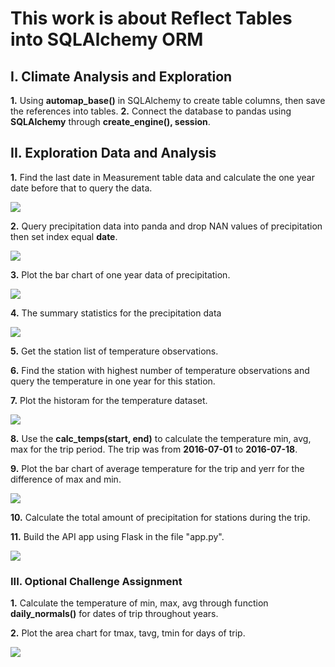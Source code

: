 # This work is about Reflect Tables into SQLAlchemy ORM #

## I. Climate Analysis and Exploration ##

**1.** Using **automap_base()** in SQLAlchemy to create table columns, then save the references into tables.
**2.** Connect the database to pandas using **SQLAlchemy** through **create_engine(), session**.

## II. Exploration Data and Analysis ##

**1.** Find the last date in Measurement table data and calculate the one year date before that to query the data.

![](Images/Reflect_table_SQLAlchemy.png)

**2.** Query precipitation data into panda and drop NAN values of precipitation then set index equal **date**.

![](Images/Exploratory_analysis.png)

**3.** Plot the bar chart of one year data of precipitation.

![](Images/precipitation.png)
 
**4.** The summary statistics for the precipitation data

![](Images/Describe.png)

**5.** Get the station list of temperature observations.

**6.** Find the station with highest number of temperature observations and query the temperature in one year for this station.

**7.** Plot the historam for the temperature dataset.

![](Images/tobs_ayear.png)

**8.** Use the **calc_temps(start, end)** to calculate the temperature min, avg, max for the trip period. The trip was from **2016-07-01** to **2016-07-18**.

**9.** Plot the bar chart of average temperature for the trip and yerr for the difference of max and min.

![](Images/Trip_avg_temp.png)

**10.** Calculate the total amount of precipitation for stations during the trip.

**11.** Build the API app using Flask in the file "app.py".

![](Images/general_route.png)

### III. Optional Challenge Assignment ###

**1.** Calculate the temperature of min, max, avg through function **daily_normals()** for dates of trip throughout years.

**2.** Plot the area chart for tmax, tavg, tmin for days of trip.

![](Images/Temp_trip_normals.png)






